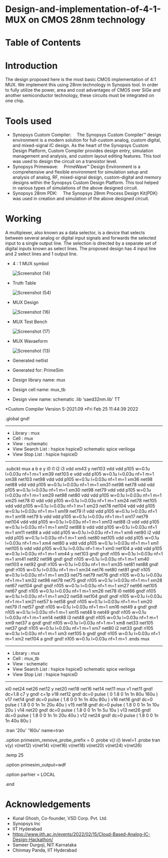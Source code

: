 # Design-and-implementation-of-4-1-MUX on CMOS 28nm technology
# Table of Contents

# Introduction
The design proposed here is the most basic CMOS implementation of 4:1 MUX. We implement this using 28nm technology in Synopsis tool. In order to fully utilize the power, area and cost advantages of CMOS over SiGe and another semiconductor technology, these circuits must be integrated on one chip. 

# Tools used
* Synopsys Custom Compiler:  The Synopsys Custom Compiler™ design environment is a modern solution for full-custom analog, custom digital, and mixed-signal IC design. As the heart of the Synopsys Custom Design Platform, Custom Compiler provides design entry, simulation management and analysis, and custom layout editing features. This tool was used to design the circuit on a transistor level.
* Synopsys Primewave:  PrimeWave™ Design Environment is a comprehensive and flexible environment for simulation setup and analysis of analog, RF, mixed-signal design, custom-digital and memory designs within the Synopsys Custom Design Platform. This tool helped in various types of simulations of the above designed circuit.
* Synopsys 28nm PDK:  The Synopsys 28nm Process Design Kit(PDK) was used in creation and simulation of the above designed circuit.

# Working
A multiplexer, also known as a data selector, is a device that selects between several analog or digital input signals and forwards the selected input to a single output line. The selection is directed by a separate set of digital inputs known as select lines. The proposed design has 4 input line and 2 select lines and 1 output line.
                                               
* 4 : 1 MUX symbol

     ![Screenshot (14)](https://user-images.githubusercontent.com/99316485/155881919-68b36fb5-d5b0-4aa4-9e6c-29df1e99489a.png)

* Truth Table

    ![Screenshot (54)](https://user-images.githubusercontent.com/99316485/155882011-a33695fa-7a3d-4d68-ab48-5f46255ac4dd.png)

* MUX Design
    
    ![Screenshot (16)](https://user-images.githubusercontent.com/99316485/155882118-b1487bb1-d4ce-49f8-83e8-ebf1cfbc8a3a.png)
    
* MUX Test Bench

    ![Screenshot (17)](https://user-images.githubusercontent.com/99316485/155882187-c344bb9d-8d49-460d-b64b-4a4b0d4c17b5.png)
    
* MUX Wavaeform

    ![Screenshot (13)](https://user-images.githubusercontent.com/99316485/155882299-2ec5050e-c8ed-4ad7-8d2f-be2f79786034.png)

* Generated netlist

*  Generated for: PrimeSim
*  Design library name: mux
*  Design cell name: mux_tb
*  Design view name: schematic
.lib 'saed32nm.lib' TT

*Custom Compiler Version S-2021.09
*Fri Feb 25 11:44:39 2022

.global gnd!
********************************************************************************
* Library          : mux
* Cell             : mux
* View             : schematic
* View Search List : hspice hspiceD schematic spice veriloga
* View Stop List   : hspice hspiceD
********************************************************************************
.subckt mux a b e y i0 i1 i2 i3 vdd
xm43 y net103 vdd vdd p105 w=0.1u l=0.03u nf=1 m=1
xm39 net103 e vdd vdd p105 w=0.1u l=0.03u nf=1 m=1
xm38 net103 net98 vdd vdd p105 w=0.1u l=0.03u nf=1 m=1
xm36 net98 net88 vdd vdd p105 w=0.1u l=0.03u nf=1 m=1
xm31 net98 net78 vdd vdd p105 w=0.1u l=0.03u nf=1 m=1
xm30 net98 net79 vdd vdd p105 w=0.1u l=0.03u nf=1 m=1
xm29 net98 net80 vdd vdd p105 w=0.1u l=0.03u nf=1 m=1
xm25 net78 i0 vdd vdd p105 w=0.1u l=0.03u nf=1 m=1
xm24 net78 net105 vdd vdd p105 w=0.1u l=0.03u nf=1 m=1
xm23 net78 net104 vdd vdd p105 w=0.1u l=0.03u nf=1 m=1
xm19 net79 i1 vdd vdd p105 w=0.1u l=0.03u nf=1 m=1
xm18 net79 b vdd vdd p105 w=0.1u l=0.03u nf=1 m=1
xm17 net79 net104 vdd vdd p105 w=0.1u l=0.03u nf=1 m=1
xm13 net88 i3 vdd vdd p105 w=0.1u l=0.03u nf=1 m=1
xm12 net88 b vdd vdd p105 w=0.1u l=0.03u nf=1 m=1
xm11 net88 a vdd vdd p105 w=0.1u l=0.03u nf=1 m=1
xm6 net80 i2 vdd vdd p105 w=0.1u l=0.03u nf=1 m=1
xm5 net80 net105 vdd vdd p105 w=0.1u l=0.03u nf=1 m=1
xm4 net80 a vdd vdd p105 w=0.1u l=0.03u nf=1 m=1
xm1 net105 b vdd vdd p105 w=0.1u l=0.03u nf=1 m=1
xm0 net104 a vdd vdd p105 w=0.1u l=0.03u nf=1 m=1
xm44 y net103 gnd! gnd! n105 w=0.1u l=0.03u nf=1 m=1
xm41 net92 net98 gnd! gnd! n105 w=0.1u l=0.03u nf=1 m=1
xm40 net103 e net92 gnd! n105 w=0.1u l=0.03u nf=1 m=1
xm35 net81 net88 gnd! gnd! n105 w=0.1u l=0.03u nf=1 m=1
xm34 net76 net80 net81 gnd! n105 w=0.1u l=0.03u nf=1 m=1
xm33 net75 net79 net76 gnd! n105 w=0.1u l=0.03u nf=1 m=1
xm32 net98 net78 net75 gnd! n105 w=0.1u l=0.03u nf=1 m=1
xm28 net67 net104 gnd! gnd! n105 w=0.1u l=0.03u nf=1 m=1
xm27 net66 net105 net67 gnd! n105 w=0.1u l=0.03u nf=1 m=1
xm26 net78 i0 net66 gnd! n105 w=0.1u l=0.03u nf=1 m=1
xm22 net58 net104 gnd! gnd! n105 w=0.1u l=0.03u nf=1 m=1
xm21 net57 b net58 gnd! n105 w=0.1u l=0.03u nf=1 m=1
xm20 net79 i1 net57 gnd! n105 w=0.1u l=0.03u nf=1 m=1
xm16 net49 a gnd! gnd! n105 w=0.1u l=0.03u nf=1 m=1
xm15 net48 b net49 gnd! n105 w=0.1u l=0.03u nf=1 m=1
xm14 net88 i3 net48 gnd! n105 w=0.1u l=0.03u nf=1 m=1
xm9 net37 a gnd! gnd! n105 w=0.1u l=0.03u nf=1 m=1
xm8 net33 net105 net37 gnd! n105 w=0.1u l=0.03u nf=1 m=1
xm7 net80 i2 net33 gnd! n105 w=0.1u l=0.03u nf=1 m=1
xm3 net105 b gnd! gnd! n105 w=0.1u l=0.03u nf=1 m=1
xm2 net104 a gnd! gnd! n105 w=0.1u l=0.03u nf=1 m=1
.ends mux

********************************************************************************
* Library          : mux
* Cell             : mux_tb
* View             : schematic
* View Search List : hspice hspiceD schematic spice veriloga
* View Stop List   : hspice hspiceD
********************************************************************************
xi0 net24 net26 net12 y net20 net18 net16 net14 net11 mux
v1 net11 gnd! dc=1.8
c7 y gnd! c=1p
v18 net12 gnd! dc=0 pulse ( 0 1.8 0 1n 1n 80u 160u )
v17 net14 gnd! dc=0 pulse ( 1.8 0 0 1n 1n 40u 80u )
v16 net16 gnd! dc=0 pulse ( 1.8 0 0 1n 1n 20u 40u )
v15 net18 gnd! dc=0 pulse ( 1.8 0 0 1n 1n 10u 20u )
v14 net20 gnd! dc=0 pulse ( 1.8 0 0 1n 1n 5u 10u )
v13 net26 gnd! dc=0 pulse ( 1.8 0 0 1n 1n 20u 40u )
v12 net24 gnd! dc=0 pulse ( 1.8 0 0 1n 1n 40u 80u )

.tran '20u' '160u' name=tran

.option primesim_remove_probe_prefix = 0
.probe v(*) i(*) level=1
.probe tran v(y) v(net12) v(net14) v(net16) v(net18) v(net20) v(net24) v(net26)

.temp 25

.option primesim_output=wdf


.option parhier = LOCAL


.end

# Acknowledgements

* Kunal Ghosh, Co-founder, VSD Corp. Pvt. Ltd.
* Synopsys Inc
* IIT Hyderabad
* https://www.iith.ac.in/events/2022/02/15/Cloud-Based-Analog-IC-Design-Hackathon/
* Sameer Durgoji, NIT Karnataka
* Chinmay Panda, IIT Hyderabad

